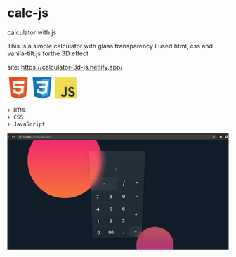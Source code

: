 # calc-js
calculator with js

This is a simple calculator with glass transparency 
I used html, css and vanila-tilt.js forthe 3D effect

site: https://calculator-3d-js.netlify.app/

<img src="https://raw.githubusercontent.com/devicons/devicon/master/icons/html5/html5-original.svg" alt="html icon" width="50" height="50" style="max-width:100%;"></img>
<img src="https://raw.githubusercontent.com/devicons/devicon/master/icons/css3/css3-original.svg" alt="css icon" width="50" height="50" style="max-width:100%;"></img>
<img src="https://raw.githubusercontent.com/devicons/devicon/master/icons/javascript/javascript-original.svg" alt="javascript icon" width="50" height="50" style="max-width:100%;"></img>

    + HTML
    + CSS
    + JavaScript    

![gif page](https://github.com/alexferreiradecastro/calc-js/blob/master/gif/calc.gif)

    
